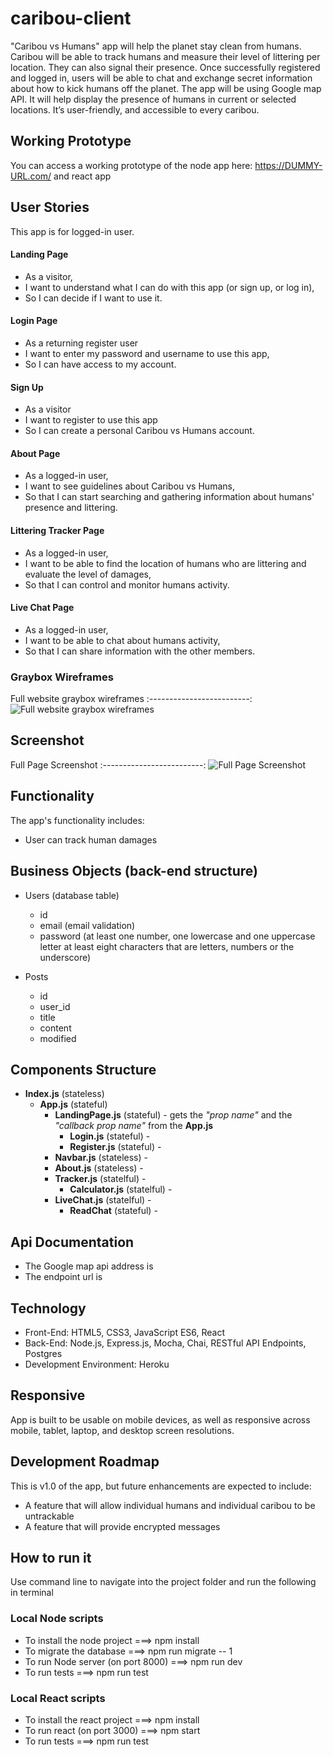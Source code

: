 # caribou-client
"Caribou vs Humans" app will help the planet stay clean from humans. Caribou will be able to track humans and measure their level of littering per location. They can also signal their presence. Once successfully registered and logged in, users will be able to chat and exchange secret information about how to kick humans off the planet.
The app will be using Google map API. It will help display the presence of humans in current or selected locations.
It’s user-friendly, and accessible to every caribou.

## Working Prototype
You can access a working prototype of the node app here:  https://DUMMY-URL.com/ and react app 

## User Stories
This app is for logged-in user.

#### Landing Page
* As a visitor,
* I want to understand what I can do with this app (or sign up, or log in), 
* So I can decide if I want to use it.

#### Login Page
* As a returning register user
* I want to enter my password and username to use this app,
* So I can have access to my account.

#### Sign Up
* As a visitor
* I want to register to use this app
* So I can create a personal Caribou vs Humans account.

#### About Page
* As a logged-in user,
* I want to see guidelines about Caribou vs Humans,
* So that I can start searching and gathering information about humans' presence and littering.

#### Littering Tracker Page
* As a logged-in user,
* I want to be able to find the location of humans who are littering and evaluate the level of damages, 
* So that I can control and monitor humans activity.

#### Live Chat Page
* As a logged-in user,
* I want to be able to chat about humans activity,
* So that I can share information with the other members.

### Graybox Wireframes
Full website graybox wireframes
:-------------------------:
![Full website graybox wireframes](/github-images/wireframes/caribou-client-graybox-wireframes.png) 

## Screenshot
Full Page Screenshot 
:-------------------------:
![Full Page Screenshot](/github-images/screenshot/aboutpage.png) 

## Functionality
The app's functionality includes:
* User can track human damages

## Business Objects (back-end structure)
* Users (database table)
    * id  
    * email (email validation)
    * password (at least one number, one lowercase and one uppercase letter at least eight characters that are letters, numbers or the underscore)

* Posts 
    * id 
    * user_id
    * title
    * content 
    * modified

## Components Structure
* __Index.js__ (stateless)
    * __App.js__ (stateful)
        * __LandingPage.js__ (stateful) - gets the _"prop name"_ and the _"callback prop name"_ from the __App.js__
            * __Login.js__ (stateful) - 
            * __Register.js__ (stateful) -            
        * __Navbar.js__ (stateless) - 
        * __About.js__ (stateless)  - 
        * __Tracker.js__ (statelful) - 
            * __Calculator.js__ (statelful) - 
        * __LiveChat.js__ (statelful) - 
            * __ReadChat__ (stateful) - 


## Api Documentation
* The Google map api address is  
* The endpoint url is 

## Technology
* Front-End: HTML5, CSS3, JavaScript ES6, React
* Back-End: Node.js, Express.js, Mocha, Chai, RESTful API Endpoints, Postgres
* Development Environment: Heroku

## Responsive
App is built to be usable on mobile devices, as well as responsive across mobile, tablet, laptop, and desktop screen resolutions.

## Development Roadmap
This is v1.0 of the app, but future enhancements are expected to include:
* A feature that will allow individual humans and individual caribou to be untrackable
* A feature that will provide encrypted messages

## How to run it
Use command line to navigate into the project folder and run the following in terminal

### Local Node scripts
* To install the node project ===> npm install
* To migrate the database ===> npm run migrate -- 1
* To run Node server (on port 8000) ===> npm run dev
* To run tests ===> npm run test

### Local React scripts
* To install the react project ===> npm install
* To run react (on port 3000) ===> npm start
* To run tests ===> npm run test